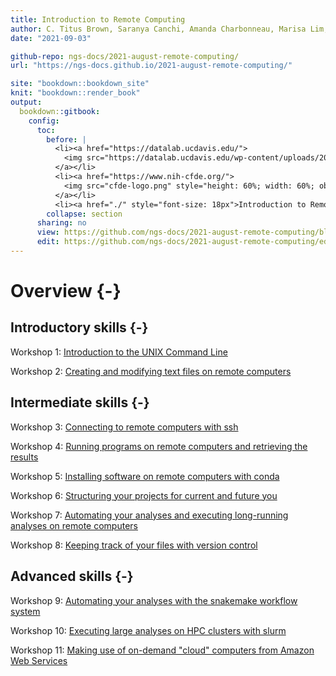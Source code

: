 ```yaml
---
title: Introduction to Remote Computing
author: C. Titus Brown, Saranya Canchi, Amanda Charbonneau, Marisa Lim, Abhijna Parigi, Pamela Reynolds, Nick Ulle, and Shannon Joslin.
date: "2021-09-03"

github-repo: ngs-docs/2021-august-remote-computing/
url: "https://ngs-docs.github.io/2021-august-remote-computing/"

site: "bookdown::bookdown_site"
knit: "bookdown::render_book"
output:
  bookdown::gitbook:
    config:
      toc:
        before: |
          <li><a href="https://datalab.ucdavis.edu/">
            <img src="https://datalab.ucdavis.edu/wp-content/uploads/2019/07/datalab-logo-full-color-rgb-1.png" style="height: 100%; width: 100%; object-fit: contain" />
          </a></li>
          <li><a href="https://www.nih-cfde.org/">
            <img src="cfde-logo.png" style="height: 60%; width: 60%; object-fit: contain" />
          </a></li>
          <li><a href="./" style="font-size: 18px">Introduction to Remote Computing (Pilot)</a></li>
        collapse: section
      sharing: no
      view: https://github.com/ngs-docs/2021-august-remote-computing/blob/main/%s
      edit: https://github.com/ngs-docs/2021-august-remote-computing/edit/main/%s
---
```


# Overview {-}

## Introductory skills {-}

Workshop 1: [Introduction to the UNIX Command Line](introduction-to-the-unix-command-line.html)

Workshop 2: [Creating and modifying text files on remote computers](creating-and-modifying-text-files-on-remote-computers.html)

## Intermediate skills {-}

Workshop 3: [Connecting to remote computers with ssh](connecting-to-remote-computers-with-ssh.html)

Workshop 4: [Running programs on remote computers and retrieving the results](running-programs-on-remote-computers-and-retrieving-the-results.html)

Workshop 5: [Installing software on remote computers with conda](installing-software-on-remote-computers-with-conda.html)

Workshop 6: [Structuring your projects for current and future you](structuring-your-projects-for-current-and-future-you.html)

Workshop 7: [Automating your analyses and executing long-running analyses on remote computers](automating-your-analyses-and-executing-long-running-analyses-on-remote-computers.html)

Workshop 8: [Keeping track of your files with version control](keeping-track-of-your-files-with-version-control.html)

## Advanced skills {-}

Workshop 9: [Automating your analyses with the snakemake workflow system](automating-your-analyses-with-the-snakemake-workflow-system.html)

Workshop 10: [Executing large analyses on HPC clusters with slurm](executing-large-analyses-on-hpc-clusters-with-slurm.html)

Workshop 11: [Making use of on-demand "cloud" computers from Amazon Web Services](making-use-of-on-demand-cloud-computers-from-amazon-web-services.html)

